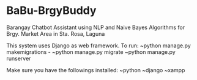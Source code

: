 # BaBu-BrgyBuddy
Barangay Chatbot Assistant using NLP and Naive Bayes Algorithms for Brgy. Market Area in Sta. Rosa, Laguna

This system uses Django as web framework. To run:
~python manage.py makemigrations -
~python manage.py migrate 
~python manage.py runserver

Make sure you have the followings installed:
~python
~django
~xampp
